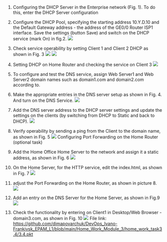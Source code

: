 1. Configuring the DHCP Server in the Enterprise network (Fig. 1). To do this, enter the DHCP Server configuration
2. Configure the DHCP Pool, specifying the starting address 10.Y.D.10 and the Default Gateway address - the address of the GE0/0 Router ISP1 interface. Save the settings (button Save) and switch on the DHCP service (mark On) in fig.2.
![]( https://github.com/dimapovarchuk/DevOps_Ivano-Frankivsk_EPAM_L1/blob/main/Home_Work_Module_3/home_work_task3.4/photo2.png)
3. Check service operability by setting Client 1 and Client 2 DHCP as shown in Fig. 3
![]( https://github.com/dimapovarchuk/DevOps_Ivano-Frankivsk_EPAM_L1/blob/main/Home_Work_Module_3/home_work_task3.4/photo3.png)
![]( https://github.com/dimapovarchuk/DevOps_Ivano-Frankivsk_EPAM_L1/blob/main/Home_Work_Module_3/home_work_task3.4/photo3.1.png)
4. Setting DHCP on Home Router and checking the service on Client 3
![]( https://github.com/dimapovarchuk/DevOps_Ivano-Frankivsk_EPAM_L1/blob/main/Home_Work_Module_3/home_work_task3.4/photo4.png)
5. To configure and test the DNS service, assign Web Server1 and Web Server2 domain names such as domain1.com and domain2.com according to.
6. Make the appropriate entries in the DNS server setup as shown in Fig. 4. And turn on the DNS Service.
![]( https://github.com/dimapovarchuk/DevOps_Ivano-Frankivsk_EPAM_L1/blob/main/Home_Work_Module_3/home_work_task3.4/photo6.png)
7. Add the DNS server address to the DHCP server settings and update the settings on the clients (by switching from DHCP to Static and back to DHCP).
![]( https://github.com/dimapovarchuk/DevOps_Ivano-Frankivsk_EPAM_L1/blob/main/Home_Work_Module_3/home_work_task3.4/photo7.png)
8. Verify operability by sending a ping from the Client to the domain name, as shown in Fig. 5
![]( https://github.com/dimapovarchuk/DevOps_Ivano-Frankivsk_EPAM_L1/blob/main/Home_Work_Module_3/home_work_task3.4/photo8.png)
Configuring Port Forwarding on the Home Router (optional task)

9. Add the Home Office Home Server to the network and assign it a static address, as shown in Fig. 6
![]( https://github.com/dimapovarchuk/DevOps_Ivano-Frankivsk_EPAM_L1/blob/main/Home_Work_Module_3/home_work_task3.4/photo9.png)
10. On the Home Server, for the HTTP service, edit the index.html, as shown in Fig. 7
![]( https://github.com/dimapovarchuk/DevOps_Ivano-Frankivsk_EPAM_L1/blob/main/Home_Work_Module_3/home_work_task3.4/photo10.png)
11. adjust the Port Forwarding on the Home Router, as shown in picture 8.
![]( https://github.com/dimapovarchuk/DevOps_Ivano-Frankivsk_EPAM_L1/blob/main/Home_Work_Module_3/home_work_task3.4/photo11.png)
12. Add an entry on the DNS Server for the Home Server, as shown in Fig.9
![]( https://github.com/dimapovarchuk/DevOps_Ivano-Frankivsk_EPAM_L1/blob/main/Home_Work_Module_3/home_work_task3.4/photo12.png)
13. Check the functionality by entering on Client1 in Desktop/Web Browser - domain3.com, as shown in Fig. 10
![]( https://github.com/dimapovarchuk/DevOps_Ivano-Frankivsk_EPAM_L1/blob/main/Home_Work_Module_3/home_work_task3.4/photo13.png)
File link: 
https://github.com/dimapovarchuk/DevOps_Ivano-Frankivsk_EPAM_L1/blob/main/Home_Work_Module_3/home_work_task3.4/3.4.pkt
